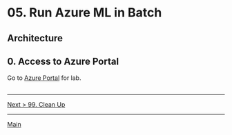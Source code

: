 # 05. Run Azure ML in Batch

## Architecture

## 0. Access to Azure Portal

Go to [Azure Portal](https://azure.portal.com) for lab.

##

---
[Next > 99. Clean Up](https://github.com/xlegend1024/az-cloudscale-adv-analytics/blob/master/99Cleanup.md)

---
[Main](https://github.com/xlegend1024/az-cloudscale-adv-analytics/blob/master/README.md)

